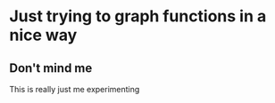 # Just trying to graph functions in a nice way

## Don't mind me

This is really just me experimenting